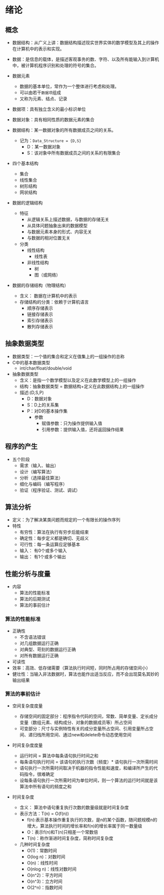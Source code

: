 # 绪论

## 概念

- 数据结构：从广义上讲：数据结构描述现实世界实体的数学模型及其上的操作在计算机中的表示和实现。
- 数据：是信息的载体，是描述客观事务的数、字符、以及所有能输入到计算机中，被计算机程序识别和处理的符号的集合。
- 数据元素
    + 数据的基本单位，常作为一个整体进行考虑和处理。
    + 可以由若干`数据项`组成
    + 又称为元素、结点、记录
- 数据项：具有独立含义的最小标识单位
- 数据对象：具有相同性质的数据元素的集合
- 数据结构：某一数据对象的所有数据成员之间的关系。
    - 记为：`Data_Structure = {D,S}`
        - D：某一数据对象
        - S：该对象中所有数据成员之间的关系的有限集合

- 四个基本结构
    + 集合
    + 线性集合
    + 树形结构
    + 网状结构
- 数据的逻辑结构
    + 特征
        * 从逻辑关系上描述数据，与数据的存储无关
        * 从具体问题抽象出来的数据模型
        * 与数据元素本身的形式、内容无关
        * 与数据的相对位置无关
    + 分类
        * 线性结构
            - 线性表
        * 非线性结构
            - 树
            - 图（或网络）
- 数据的存储结构（物理结构）
    + 含义： 数据在计算机中的表示
    + 存储结构的分类：依赖于计算机语言
        * 顺序存储表示
        * 链接存储表示
        * 索引存储表示
        * 散列存储表示

## 抽象数据类型
- 数据类型：一个值的集合和定义在值集上的一组操作的总称
- C中的基本数据类型
    + int/char/float/double/void
- 抽象数据类型
    + 含义：是指一个数学模型以及定义在此数学模型上的一组操作
    + 结构：抽象数据类型 = 数据结构+定义在此数据结构上的一组操作
    + 描述:(D,S,P)
        * D：数据对象
        * S：D上的关系集
        * P：对D的基本操作集
            - 参数
                + 赋值参数：只为操作提供输入值
                + 引用参数：提供输入值，还将返回操作结果

## 程序的产生
- 五个阶段
    + 需求（输入、输出）
    + 设计（编写算法）
    + 分析（选择最佳算法）
    + 细化与编码（编写程序）
    + 验证（程序验证、测试、调试）

## 算法分析
- 定义：为了解决某类问题而规定的一个有限长的操作序列
- 特性
    + 有穷性：算法在执行有穷步后能结束
    + 确定性：每步定义都是确切、无歧义
    + 可行性：每一条运算应足够基本
    + 输入： 有0个或多个输入
    + 输出： 有1个或多个输出

## 性能分析与度量
- 内容
    + 算法的性能标准
    + 算法的后期测试
    + 算法的事前估计

### 算法的性能标准
- 正确性
    + 不含语法错误
    + 对几组数据运行正确
    + 对典型、苛刻的数据运行正确
    + 对所有数据运行正确
- 可读性
- 效率：高效、低存储需要（算法执行时间短，同时所占用的存储空间小）
- 健壮性：当输入非法数据时，算法也能作出适当反应，而不会出现莫名其妙的输出结果

### 算法的事前估计
- 空间复杂度度量
    + 存储空间的固定部分：程序指令代码的空间，常数、简单变量、定长成分变量（数组元素、结构成分、对象的数据成员等）所占空间
    + 可变部分：尺寸与实例特性有关的成分变量所占空间、引用变量所占空间、递归栈所用空间、通过new和delete命令动态使用空间
- 时间复杂度度量
    + 运行时间 = 算法中每条语句执行时间之和
    + 每条语句执行时间 = 该语句的执行次数（频度）* 语句执行一次所需时间
    + 语句执行一次所需时间取决于机器的指令性能和速度，和编译所产生的代码指令，很难确定
    + 设每条语句执行一次所需时间为单位时间，则一个算法的运行时间就是该算法中所有语句的频度之和

- 时间复杂度
    - 含义： 算法中语句重复执行次数的数量级就是时间复杂度
    - 表示方法：T(n) = O(f(n))
        + f(n):表示基本操作重复执行的次数，是n的某个函数，随问题规模n的增大，算法执行时间的增长率和f(n)的增长率属于同一数量级
        + O：表示f(n)和T(n)只相差一个常数倍
        + T(n)：称作渐进时间复杂度，简称时间复杂度
    - 几种时间复杂度
        + O(1)：常数时间
        + O(log n)：对数时间
        + O(n)：线性时间
        + O(nlog n)：线性对数时间
        + O(n^2)：平方时间
        + O(n^3)：立方时间
        + O(2^n)：指数时间
